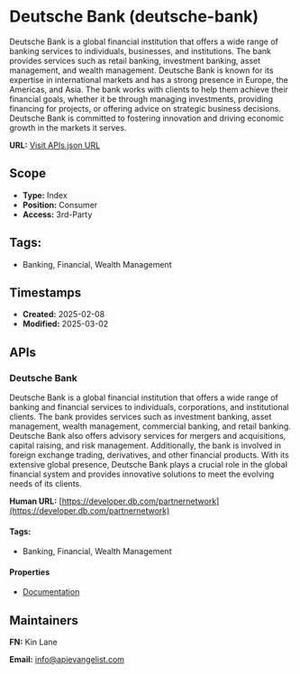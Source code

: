 # Deutsche Bank (deutsche-bank)
Deutsche Bank is a global financial institution that offers a wide range of banking services to individuals, businesses, and institutions. The bank provides services such as retail banking, investment banking, asset management, and wealth management. Deutsche Bank is known for its expertise in international markets and has a strong presence in Europe, the Americas, and Asia. The bank works with clients to help them achieve their financial goals, whether it be through managing investments, providing financing for projects, or offering advice on strategic business decisions. Deutsche Bank is committed to fostering innovation and driving economic growth in the markets it serves.

**URL:** [Visit APIs.json URL](https://raw.githubusercontent.com/api-evangelist/deutsche-bank/refs/heads/main/apis.yml)

## Scope

- **Type:** Index 
- **Position:** Consumer 
- **Access:** 3rd-Party 

## Tags:

 - Banking, Financial, Wealth Management

## Timestamps

- **Created:** 2025-02-08 
- **Modified:** 2025-03-02 

## APIs

### Deutsche Bank
Deutsche Bank is a global financial institution that offers a wide range of banking and financial services to individuals, corporations, and institutional clients. The bank provides services such as investment banking, asset management, wealth management, commercial banking, and retail banking. Deutsche Bank also offers advisory services for mergers and acquisitions, capital raising, and risk management. Additionally, the bank is involved in foreign exchange trading, derivatives, and other financial products. With its extensive global presence, Deutsche Bank plays a crucial role in the global financial system and provides innovative solutions to meet the evolving needs of its clients.

**Human URL:** [https://developer.db.com/partnernetwork](https://developer.db.com/partnernetwork)


#### Tags:

 - Banking, Financial, Wealth Management

#### Properties

- [Documentation](  https://developer.db.com/partnernetwork)

## Maintainers

**FN:** Kin Lane

**Email:** info@apievangelist.com

